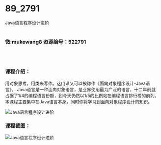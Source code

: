 # 89_2791
Java语言程序设计进阶
<br/></br>
<h3>微:mukewang8 资源编号：522791</h3>
<br/></br>
<h3>课程介绍：</h3>
<p>用对象思考，用类来写作。这门课又可以被称作《面向对象程序设计-<a title="查看与 Java 相关的文章" target="_blank">Java</a>语言》。 Java语言是一种面向对象语言，是业界使用最为广泛的语言，十二年前就占据了1/4的编程语言份额，到今天仍然以1/5的比例站在编程语言排行榜的前列。 本课程主要集中在Java语言本身，同时你将学习到面向对象程序设计的知识。</p>
<p><img src="https://www.ko996.com/wp-content/uploads/img/2018/06/2-15.png" alt="Java语言程序设计进阶"></p>
<div class="info-desc">
<h3>课程截图：</h3>
<p><img src="https://www.ko996.com/wp-content/uploads/img/2018/06/3-16.png" alt="Java语言程序设计进阶"></p>


			
</div>
